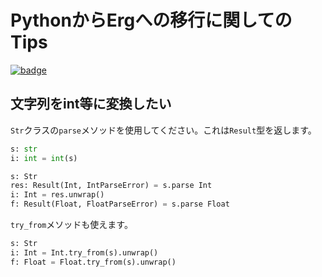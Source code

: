 # PythonからErgへの移行に関してのTips

[![badge](https://img.shields.io/endpoint.svg?url=https%3A%2F%2Fgezf7g7pd5.execute-api.ap-northeast-1.amazonaws.com%2Fdefault%2Fsource_up_to_date%3Fowner%3Derg-lang%26repos%3Derg%26ref%3Dmain%26path%3Ddoc/EN/migration_from_py.md%26commit_hash%3D06f8edc9e2c0cee34f6396fd7c64ec834ffb5352)](https://gezf7g7pd5.execute-api.ap-northeast-1.amazonaws.com/default/source_up_to_date?owner=erg-lang&repos=erg&ref=main&path=doc/EN/migration_from_py.md&commit_hash=06f8edc9e2c0cee34f6396fd7c64ec834ffb5352)

## 文字列をint等に変換したい

`Str`クラスの`parse`メソッドを使用してください。これは`Result`型を返します。

```python
s: str
i: int = int(s)
```

```python
s: Str
res: Result(Int, IntParseError) = s.parse Int
i: Int = res.unwrap()
f: Result(Float, FloatParseError) = s.parse Float
```

`try_from`メソッドも使えます。

```python
s: Str
i: Int = Int.try_from(s).unwrap()
f: Float = Float.try_from(s).unwrap()
```
